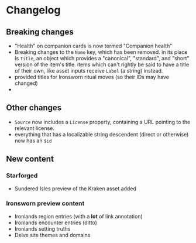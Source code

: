 # Changelog

## Breaking changes

* "Health" on companion cards is now termed "Companion health"
* Breaking changes to the `Name` key, which has been removed. in its place is `Title`, an object which provides a "canonical", "standard", and "short" version of the item's title. items which can't rightly be said to have a title of their own, like asset inputs receive `Label` (a string) instead.
* provided titles for Ironsworn ritual moves (so their IDs may have changed)
*

## Other changes
* `Source` now includes a `License` property, containing a URL pointing to the relevant license.
* everything that has a localizable string descendent (direct or otherwise) now has an `$id`


## New content
### Starforged
* Sundered Isles preview of the Kraken asset added
### Ironsworn preview content
* Ironlands region entries (with a **lot** of link annotation)
* Ironlands encounter entries (ditto)
* Ironlands setting truths
* Delve site themes and domains